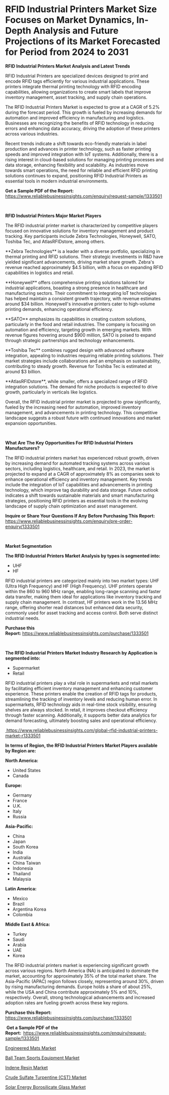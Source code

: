 <p><h1>RFID Industrial Printers Market Size Focuses on Market Dynamics, In-Depth Analysis and Future Projections of its Market Forecasted for Period from 2024 to 2031</h1></p><p><strong>RFID Industrial Printers Market Analysis and Latest Trends</strong></p>
<p><p>RFID Industrial Printers are specialized devices designed to print and encode RFID tags efficiently for various industrial applications. These printers integrate thermal printing technology with RFID encoding capabilities, allowing organizations to create smart labels that improve inventory management, asset tracking, and supply chain operations.</p><p>The RFID Industrial Printers Market is expected to grow at a CAGR of 5.2% during the forecast period. This growth is fueled by increasing demands for automation and improved efficiency in manufacturing and logistics. Businesses are recognizing the benefits of RFID technology in reducing errors and enhancing data accuracy, driving the adoption of these printers across various industries.</p><p>Recent trends indicate a shift towards eco-friendly materials in label production and advances in printer technology, such as faster printing speeds and improved integration with IoT systems. Additionally, there is a rising interest in cloud-based solutions for managing printing processes and data storage, enhancing flexibility and scalability. As industries move towards smart operations, the need for reliable and efficient RFID printing solutions continues to expand, positioning RFID Industrial Printers as essential tools in modern industrial environments.</p></p>
<p><strong>Get a Sample PDF of the Report:&nbsp;</strong> <a href="https://www.reliablebusinessinsights.com/enquiry/request-sample/1333501?utm_campaign=1121&utm_medium=2&utm_source=Github&utm_content=ia&utm_term=12102024&utm_id=rfid-industrial-printers">https://www.reliablebusinessinsights.com/enquiry/request-sample/1333501</a></p>
<p>&nbsp;</p>
<p><strong>RFID Industrial Printers Major Market Players</strong></p>
<p><p>The RFID industrial printer market is characterized by competitive players focused on innovative solutions for inventory management and product tracking. Key participants include Zebra Technologies, Honeywell, SATO, Toshiba Tec, and AtlasRFIDstore, among others. </p><p>**Zebra Technologies** is a leader with a diverse portfolio, specializing in thermal printing and RFID solutions. Their strategic investments in R&D have yielded significant advancements, driving market share growth. Zebra's revenue reached approximately $4.5 billion, with a focus on expanding RFID capabilities in logistics and retail.</p><p>**Honeywell** offers comprehensive printing solutions tailored for industrial applications, boasting a strong presence in healthcare and manufacturing sectors. Their commitment to integrating IoT technologies has helped maintain a consistent growth trajectory, with revenue estimates around $34 billion. Honeywell's innovative printers cater to high-volume printing demands, enhancing operational efficiency.</p><p>**SATO** emphasizes its capabilities in creating custom solutions, particularly in the food and retail industries. The company is focusing on automation and efficiency, targeting growth in emerging markets. With revenue figures hovering around $900 million, SATO is poised to expand through strategic partnerships and technology enhancements.</p><p>**Toshiba Tec** combines rugged design with advanced software integration, appealing to industries requiring reliable printing solutions. Their market strategies include collaborations and an emphasis on sustainability, contributing to steady growth. Revenue for Toshiba Tec is estimated at around $3 billion.</p><p>**AtlasRFIDstore**, while smaller, offers a specialized range of RFID integration solutions. The demand for niche products is expected to drive growth, particularly in verticals like logistics.</p><p>Overall, the RFID industrial printer market is projected to grow significantly, fueled by the increasing need for automation, improved inventory management, and advancements in printing technology. This competitive landscape suggests a robust future with continued innovations and market expansion opportunities.</p></p>
<p>&nbsp;</p>
<p><strong>What Are The Key Opportunities For RFID Industrial Printers Manufacturers?</strong></p>
<p><p>The RFID industrial printers market has experienced robust growth, driven by increasing demand for automated tracking systems across various sectors, including logistics, healthcare, and retail. In 2023, the market is projected to expand at a CAGR of approximately 8% as companies seek to enhance operational efficiency and inventory management. Key trends include the integration of IoT capabilities and advancements in printing technology, which improve tag durability and data storage. Future outlook indicates a shift towards sustainable materials and smart manufacturing strategies, positioning RFID printers as essential tools in the evolving landscape of supply chain optimization and asset management.</p></p>
<p><strong>Inquire or Share Your Questions If Any Before Purchasing This Report:</strong> <a href="https://www.reliablebusinessinsights.com/enquiry/pre-order-enquiry/1333501?utm_campaign=1121&utm_medium=2&utm_source=Github&utm_content=ia&utm_term=12102024&utm_id=rfid-industrial-printers">https://www.reliablebusinessinsights.com/enquiry/pre-order-enquiry/1333501</a></p>
<p>&nbsp;</p>
<p><strong>Market Segmentation</strong></p>
<p><strong>The RFID Industrial Printers Market Analysis by types is segmented into:</strong></p>
<p><ul><li>UHF</li><li>HF</li></ul></p>
<p><p>RFID industrial printers are categorized mainly into two market types: UHF (Ultra High Frequency) and HF (High Frequency). UHF printers operate within the 860 to 960 MHz range, enabling long-range scanning and faster data transfer, making them ideal for applications like inventory tracking and supply chain management. In contrast, HF printers work in the 13.56 MHz range, offering shorter read distances but enhanced data security, commonly used for asset tracking and access control. Both serve distinct industrial needs.</p></p>
<p><strong>Purchase this Report:&nbsp;</strong><a href="https://www.reliablebusinessinsights.com/purchase/1333501?utm_campaign=1121&utm_medium=2&utm_source=Github&utm_content=ia&utm_term=12102024&utm_id=rfid-industrial-printers">https://www.reliablebusinessinsights.com/purchase/1333501</a></p>
<p>&nbsp;</p>
<p><strong>The RFID Industrial Printers Market Industry Research by Application is segmented into:</strong></p>
<p><ul><li>Supermarket</li><li>Retail</li></ul></p>
<p><p>RFID industrial printers play a vital role in supermarkets and retail markets by facilitating efficient inventory management and enhancing customer experience. These printers enable the creation of RFID tags for products, streamlining the tracking of inventory levels and reducing human error. In supermarkets, RFID technology aids in real-time stock visibility, ensuring shelves are always stocked. In retail, it improves checkout efficiency through faster scanning. Additionally, it supports better data analytics for demand forecasting, ultimately boosting sales and operational efficiency.</p></p>
<p><a href="https://www.reliablebusinessinsights.com/global-rfid-industrial-printers-market-r1333501?utm_campaign=1121&utm_medium=2&utm_source=Github&utm_content=ia&utm_term=12102024&utm_id=rfid-industrial-printers">&nbsp;https://www.reliablebusinessinsights.com/global-rfid-industrial-printers-market-r1333501</a></p>
<p><strong>In terms of Region, the RFID Industrial Printers Market Players available by Region are:</strong></p>
<p>
    <p> <strong> North America: </strong>
        <ul>
            <li>United States</li>
            <li>Canada</li>
        </ul>
        </p> 
    <p> <strong> Europe: </strong>
        <ul>
            <li>Germany</li>
            <li>France</li>
            <li>U.K.</li>
            <li>Italy</li>
            <li>Russia</li>
        </ul>
        </p> 
    <p> <strong> Asia-Pacific: </strong>
        <ul>
            <li>China</li>
            <li>Japan</li>
            <li>South Korea</li>
            <li>India</li>
            <li>Australia</li>
            <li>China Taiwan</li>
            <li>Indonesia</li>
            <li>Thailand</li>
            <li>Malaysia</li>
        </ul>
        </p> 
    <p> <strong> Latin America: </strong>
        <ul>
            <li>Mexico</li>
            <li>Brazil</li>
            <li>Argentina Korea</li>
            <li>Colombia</li>
        </ul>
        </p> 
    <p> <strong> Middle East & Africa: </strong>
        <ul>
            <li>Turkey</li>
            <li>Saudi</li>
            <li>Arabia</li>
            <li>UAE</li>
            <li>Korea</li>
        </ul>
    </p>
    </p>
<p><p>The RFID industrial printers market is experiencing significant growth across various regions. North America (NA) is anticipated to dominate the market, accounting for approximately 35% of the total market share. The Asia-Pacific (APAC) region follows closely, representing around 30%, driven by rising manufacturing demands. Europe holds a share of about 25%, while the USA and China contribute approximately 5% and 10%, respectively. Overall, strong technological advancements and increased adoption rates are fueling growth across these key regions.</p></p>
<p><strong>Purchase this Report: </strong><a href="https://www.reliablebusinessinsights.com/purchase/1333501?utm_campaign=1121&utm_medium=2&utm_source=Github&utm_content=ia&utm_term=12102024&utm_id=rfid-industrial-printers">https://www.reliablebusinessinsights.com/purchase/1333501</a></p>
<p>&nbsp;<strong>Get a Sample PDF of the Report:&nbsp;&nbsp;</strong><a href="https://www.reliablebusinessinsights.com/enquiry/request-sample/1333501?utm_campaign=1121&utm_medium=2&utm_source=Github&utm_content=ia&utm_term=12102024&utm_id=rfid-industrial-printers">https://www.reliablebusinessinsights.com/enquiry/request-sample/1333501</a></p>
<p><strong></strong></p>
<p><p><a href="https://github.com/kaufmannDavid16/Market-Research-Report-List-1/blob/main/engineered-mats-market.md?utm_campaign=1121&utm_medium=2&utm_source=Github&utm_content=ia&utm_term=12102024&utm_id=rfid-industrial-printers">Engineered Mats Market</a></p><p><a href="https://github.com/Alanbrewer218/Market-Research-Report-List-1/blob/main/ball-team-sports-equipment-market.md?utm_campaign=1121&utm_medium=2&utm_source=Github&utm_content=ia&utm_term=12102024&utm_id=rfid-industrial-printers">Ball Team Sports Equipment Market</a></p><p><a href="https://www.linkedin.com/pulse/global-indene-resin-market-projected-grow-cagr-91-forcasted-6ofzf?utm_campaign=1121&utm_medium=2&utm_source=Github&utm_content=ia&utm_term=12102024&utm_id=rfid-industrial-printers">Indene Resin Market</a></p><p><a href="https://www.linkedin.com/pulse/global-crude-sulfate-turpentine-cst-market-size-expected-cirbf?utm_campaign=1121&utm_medium=2&utm_source=Github&utm_content=ia&utm_term=12102024&utm_id=rfid-industrial-printers">Crude Sulfate Turpentine (CST) Market</a></p><p><a href="https://www.linkedin.com/pulse/mapping-solar-energy-borosilicate-glass-market-trends-ae15f?utm_campaign=1121&utm_medium=2&utm_source=Github&utm_content=ia&utm_term=12102024&utm_id=rfid-industrial-printers">Solar Energy Borosilicate Glass Market</a></p></p>